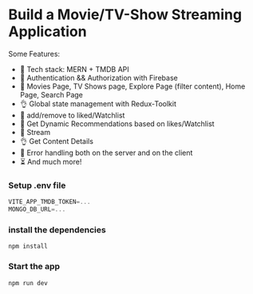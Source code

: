 
# Build a Movie/TV-Show Streaming Application

Some Features:

-   🌟 Tech stack: MERN + TMDB API
-   🎃 Authentication && Authorization with Firebase
-   🚀 Movies Page, TV Shows page, Explore Page (filter content), Home Page, Search Page
-   👌 Global state management with Redux-Toolkit
-   🎃 add/remove to liked/Watchlist
-   👾 Get Dynamic Recommendations based on likes/Watchlist
-   🚀 Stream 
-   👌 Get Content Details
-   🐞 Error handling both on the server and on the client
-   ⏳ And much more!
 
### Setup .env file

```js
VITE_APP_TMDB_TOKEN=...
MONGO_DB_URL=...
```

### install the dependencies

```shell
npm install
```

### Start the app

```shell
npm run dev
```
